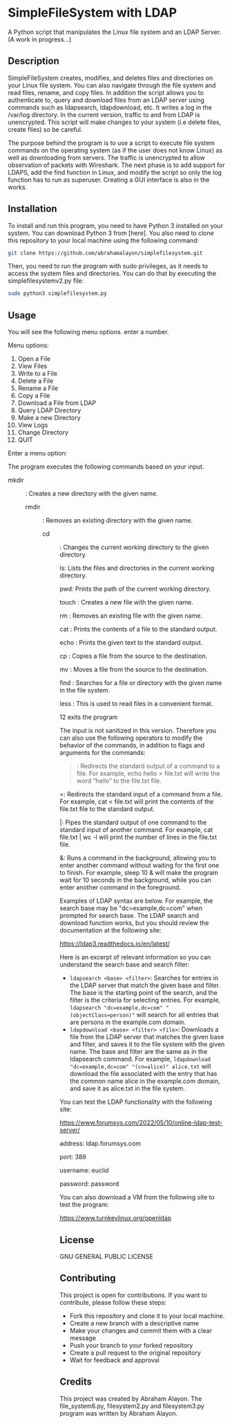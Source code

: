 
# SimpleFileSystem with LDAP

A Python script that manipulates the Linux file system and an LDAP Server. (A work in progress...)

## Description

SimpleFileSystem creates, modifies, and deletes files and directories on your Linux file system. You can also navigate through the file system and read files, rename, and copy files. In addition the script allows you to authenticate to, query and download files from an LDAP server using commands such as ldapsearch, ldapdownload, etc. It writes a log in the /var/log directory.  In the current version, traffic to and from LDAP is unencrypted. This script will make changes to your system (i.e delete files, create files) so be careful.

The purpose behind the program is to use a script to execute file system commands on the operating system (as if the user does not know Linux) as well as downloading from servers. The traffic is unencrypted to allow observation of packets with Wireshark. The next phase is to add support for LDAPS, add the find function in Linux, and modify the script so only the log function has to run as superuser. Creating a GUI interface is also in the works.

## Installation



To install and run this program, you need to have Python 3 installed on your system. You can download Python 3 from [here]. You also need to clone this repository to your local machine using the following command:

```bash
git clone https://github.com/abrahamalayon/simplefilesystem.git
```

Then, you need to run the program with sudo privileges, as it needs to access the system files and directories. You can do that by executing the simplefilesystemv2.py file:

```bash
sudo python3 simplefilesystem.py
```

## Usage

You will see the following menu options. enter a number.

Menu options:
1. Open a File
2. View Files
3. Write to a File
4. Delete a File
5. Rename a File
6. Copy a File
7. Download a File from LDAP
8. Query LDAP Directory
9. Make a new Directory
10. View Logs
11. Change Directory
12. QUIT

Enter a menu option:  

The program executes the following commands based on your input. 

mkdir <dir>: Creates a new directory with the given name.

rmdir <dir>: Removes an existing directory with the given name.

cd <dir>: Changes the current working directory to the given directory.

ls: Lists the files and directories in the current working directory.

pwd: Prints the path of the current working directory.

touch <file>: Creates a new file with the given name.

rm <file>: Removes an existing file with the given name.

cat <file>: Prints the contents of a file to the standard output.

echo <text>: Prints the given text to the standard output.

cp <src> <dest>: Copies a file from the source to the destination.

mv <src> <dest>: Moves a file from the source to the destination.

find <name>: Searches for a file or directory with the given name in the file system.

less <filename>:  This is used to read files in a convenient format.

12 exits the program

The input is not sanitized in this version. Therefore you can also use the following operators to modify the behavior of the commands, in addition to flags and arguments for the commands:


>: Redirects the standard output of a command to a file. For example, echo hello > file.txt will write the word “hello” to the file.txt file.
>
<: Redirects the standard input of a command from a file. For example, cat < file.txt will print the contents of the file.txt file to the standard output.

|: Pipes the standard output of one command to the standard input of another command. For example, cat file.txt | wc -l will print the number of lines in the file.txt file.

&: Runs a command in the background, allowing you to enter another command without waiting for the first one to finish. For example, sleep 10 & will make the program wait for 10 seconds in the background, while you can enter another command in the foreground.



Examples of LDAP syntax are below.  For example, the search base may be "dc=example,dc=com" when prompted for search base.  The LDAP search and download function works, but you should review the documentation at the following site:  

https://ldap3.readthedocs.io/en/latest/  

Here is an excerpt of relevant information so you can understand the search base and search filter:


- `ldapsearch <base> <filter>`: Searches for entries in the LDAP server that match the given base and filter. The base is the starting point of the search, and the filter is the criteria for selecting entries. For example, `ldapsearch "dc=example,dc=com" "(objectClass=person)"` will search for all entries that are persons in the example.com domain.
- `ldapdownload <base> <filter> <file>`: Downloads a file from the LDAP server that matches the given base and filter, and saves it to the file system with the given name. The base and filter are the same as in the ldapsearch command. For example, `ldapdownload "dc=example,dc=com" "(cn=alice)" alice.txt` will download the file associated with the entry that has the common name alice in the example.com domain, and save it as alice.txt in the file system.

You can test the LDAP functionality with the following site:

https://www.forumsys.com/2022/05/10/online-ldap-test-server/

address: ldap.forumsys.com

port: 389

username: euclid

password: password

You can also download a VM from the following site to test the program:

https://www.turnkeylinux.org/openldap

## License
GNU GENERAL PUBLIC LICENSE

## Contributing

This project is open for contributions. If you want to contribute, please follow these steps:

- Fork this repository and clone it to your local machine.
- Create a new branch with a descriptive name
- Make your changes and commit them with a clear message
- Push your branch to your forked repository
- Create a pull request to the original repository
- Wait for feedback and approval

## Credits

This project was created by Abraham Alayon. The file_system6.py, filesystem2.py and filesystem3.py program was written by Abraham Alayon.
